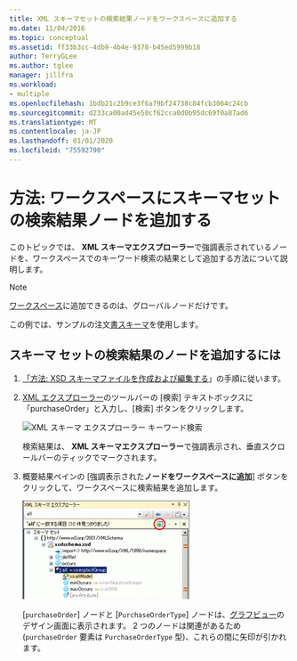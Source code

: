 ```yaml
---
title: XML スキーマセットの検索結果ノードをワークスペースに追加する
ms.date: 11/04/2016
ms.topic: conceptual
ms.assetid: ff33b3cc-4db9-4b4e-9378-b45ed5999b18
author: TerryGLee
ms.author: tglee
manager: jillfra
ms.workload:
- multiple
ms.openlocfilehash: 1bdb21c2b9ce3f6a79bf24738c84fcb3064c24cb
ms.sourcegitcommit: d233ca00ad45e50cf62cca0d0b95dc69f0a87ad6
ms.translationtype: MT
ms.contentlocale: ja-JP
ms.lasthandoff: 01/01/2020
ms.locfileid: "75592790"
---
```

# <a name="how-to-add-schema-set-search-result-nodes-to-the-workspace"></a>方法: ワークスペースにスキーマセットの検索結果ノードを追加する

このトピックでは、 **XML スキーマエクスプローラー**で強調表示されているノードを、ワークスペースでのキーワード検索の結果として追加する方法について説明します。

> [!NOTE]
> [ワークスペース](../xml-tools/xml-schema-designer-workspace.md)に追加できるのは、グローバルノードだけです。

この例では、サンプルの注文[書スキーマ](../xml-tools/sample-xsd-file-purchase-order-schema.md)を使用します。

## <a name="to-add-schema-set-result-nodes"></a>スキーマ セットの検索結果のノードを追加するには

1. [「方法: XSD スキーマファイルを作成および編集する](../xml-tools/how-to-create-and-edit-an-xsd-schema-file.md)」の手順に従います。

2. [XML エクスプローラー](../xml-tools/xml-schema-explorer.md)のツールバーの [検索] テキストボックスに「purchaseOrder」と入力し、[検索] ボタンをクリックします。

     ![XML スキーマ エクスプローラー キーワード検索](../xml-tools/media/schemaexplorersearch.gif)

     検索結果は、 **XML スキーマエクスプローラー**で強調表示され、垂直スクロールバーのティックでマークされます。

3. 概要結果ペインの [強調表示された**ノードをワークスペースに追加**] ボタンをクリックして、ワークスペースに検索結果を追加します。

     ![XML スキーマ エクスプローラー検索結果](../xml-tools/media/schemaexplorersearchresult.gif)

     [`purchaseOrder`] ノードと [`PurchaseOrderType`] ノードは、[グラフビュー](../xml-tools/graph-view.md)のデザイン画面に表示されます。 2 つのノードは関連があるため (`purchaseOrder` 要素は `PurchaseOrderType` 型)、これらの間に矢印が引かれます。
